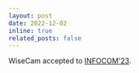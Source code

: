 ```yaml
---
layout: post
date: 2022-12-02
inline: true
related_posts: false
---
```


WiseCam accepted to [INFOCOM'23](https://infocom2023.ieee-infocom.org/).
